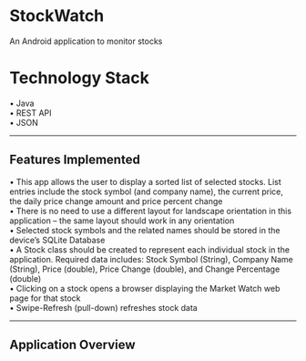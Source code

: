 # StockWatch
An Android application to monitor stocks

# Technology Stack
• Java  
• REST API  
• JSON  

***

## Features Implemented

• This app allows the user to display a sorted list of selected stocks. List entries include the stock symbol (and company name), the current price, the daily price change amount and price percent change  
• There is no need to use a different layout for landscape orientation in this application – the same layout should work in any orientation  
• Selected stock symbols and the related names should be stored in the device’s SQLite Database  
• A Stock class should be created to represent each individual stock in the application. Required data includes: Stock Symbol (String), Company Name (String), Price (double), Price Change (double), and Change Percentage (double)  
• Clicking on a stock opens a browser displaying the Market Watch web page for that stock  
• Swipe-Refresh (pull-down) refreshes stock data  

***

## Application Overview 

